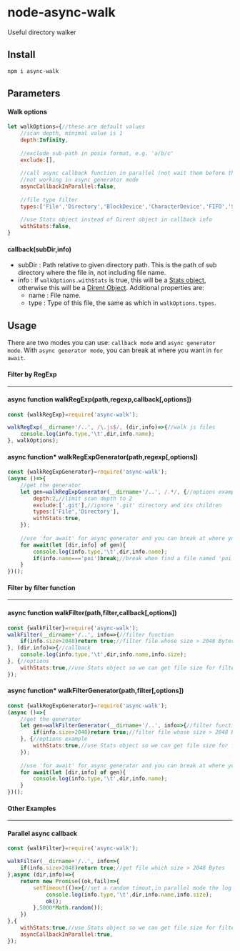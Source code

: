 # node-async-walk
Useful directory walker

## Install

```bash
npm i async-walk
```

## Parameters

#### Walk options

```javascript
let walkOptions={//these are default values
    //scan depth, minimal value is 1
    depth:Infinity,
    
    //exclude sub-path in posix format, e.g. 'a/b/c'
    exclude:[],
    
    //call async callback function in parallel (not wait them before the walker ends)
    //not working in async generator mode
    asyncCallbackInParallel:false,
    
    //file type filter
    types:['File','Directory','BlockDevice','CharacterDevice','FIFO','Socket','SymbolicLink'],
    
    //use Stats object instead of Dirent object in callback info
    withStats:false,
}
```

#### callback(subDir,info)

* subDir : Path relative to given directory path. This is the path of sub directory where the file in, not including file name.
* info : If `walkOptions.withStats` is true, this will be a [Stats object](https://nodejs.org/api/fs.html#fs_class_fs_stats), otherwise this will be a [Dirent Object](https://nodejs.org/api/fs.html#fs_class_fs_dirent). Additional properties are:
  * name : File name.
  * type : Type of this file, the same as which in `walkOptions.types`.

## Usage

There are two modes you can use: `callback mode` and `async generator mode`. With `async generator mode`, you can break at where you want in `for await`.

#### Filter by RegExp

------

#### async function walkRegExp(path,regexp,callback[,options])

```javascript
const {walkRegExp}=require('async-walk');

walkRegExp(__dirname+'/..', /\.js$/, (dir,info)=>{//walk js files
    console.log(info.type,'\t',dir,info.name);
}, walkOptions);
```

#### async function* walkRegExpGenerator(path,regexp[,options])

```javascript
const {walkRegExpGenerator}=require('async-walk');
(async ()=>{
    //get the generator
    let gen=walkRegExpGenerator(__dirname+'/..', /.*/, {//options example
        depth:2,//limit scan depth to 2
        exclude:['.git'],//ignore '.git' directory and its children
        types:['File','Directory'],
        withStats:true,
    });
    
    //use 'for await' for async generator and you can break at where you want
    for await(let [dir,info] of gen){
        console.log(info.type,'\t',dir,info.name);
        if(info.name==='poi')break;//break when find a file named 'poi'
    }
})();
```



#### Filter by filter function

------

#### async function walkFilter(path,filter,callback[,options])

```javascript
const {walkFilter}=require('async-walk');
walkFilter(__dirname+'/..', info=>{//filter function
    if(info.size>2048)return true;//filter file whose size > 2048 Bytes
}, (dir,info)=>{//callback
    console.log(info.type,'\t',dir,info.name,info.size);
}, {//options
    withStats:true,//use Stats object so we can get file size for filter
});
```

#### async function* walkFilterGenerator(path,filter[,options])

```javascript
const {walkRegExpGenerator}=require('async-walk');
(async ()=>{
    //get the generator
    let gen=walkFilterGenerator(__dirname+'/..', info=>{//filter function
        if(info.size>2048)return true;//filter file whose size > 2048 Bytes
    }, {//options example
        withStats:true,//use Stats object so we can get file size for filter
    });
    
    //use 'for await' for async generator and you can break at where you want
    for await(let [dir,info] of gen){
        console.log(info.type,'\t',dir,info.name);
    }
})();
```



#### Other Examples

------

#### Parallel async callback

```javascript
const {walkFilter}=require('async-walk');

walkFilter(__dirname+'/..', info=>{
    if(info.size>2048)return true;//get file which size > 2048 Bytes
},async (dir,info)=>{
    return new Promise((ok,fail)=>{
        setTimeout(()=>{//set a random timout,in parallel mode the log will print in random order
            console.log(info.type,'\t',dir,info.name,info.size);
            ok();
        },5000*Math.random());
    })
},{
    withStats:true,//use Stats object so we can get file size for filter
    asyncCallbackInParallel:true,
});
```
